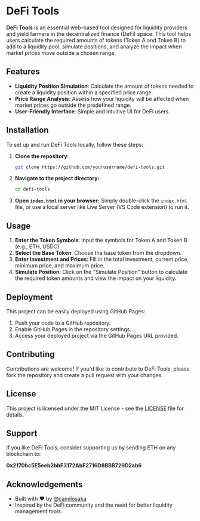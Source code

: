 # DeFi Tools

**DeFi Tools** is an essential web-based tool designed for liquidity providers and yield farmers in the decentralized finance (DeFi) space. This tool helps users calculate the required amounts of tokens (Token A and Token B) to add to a liquidity pool, simulate positions, and analyze the impact when market prices move outside a chosen range.

## Features

- **Liquidity Position Simulation**: Calculate the amount of tokens needed to create a liquidity position within a specified price range.
- **Price Range Analysis**: Assess how your liquidity will be affected when market prices go outside the predefined range.
- **User-Friendly Interface**: Simple and intuitive UI for DeFi users.

## Installation

To set up and run DeFi Tools locally, follow these steps:

1. **Clone the repository:**
    ```bash
    git clone https://github.com/yourusername/defi-tools.git
    ```
2. **Navigate to the project directory:**
    ```bash
    cd defi-tools
    ```

3. **Open `index.html` in your browser:**
    Simply double-click the `index.html` file, or use a local server like Live Server (VS Code extension) to run it.

## Usage

1. **Enter the Token Symbols**: Input the symbols for Token A and Token B (e.g., ETH, USDC).
2. **Select the Base Token**: Choose the base token from the dropdown.
3. **Enter Investment and Prices**: Fill in the total investment, current price, minimum price, and maximum price.
4. **Simulate Position**: Click on the "Simulate Position" button to calculate the required token amounts and view the impact on your liquidity.

## Deployment

This project can be easily deployed using GitHub Pages:

1. Push your code to a GitHub repository.
2. Enable GitHub Pages in the repository settings.
3. Access your deployed project via the GitHub Pages URL provided.

## Contributing

Contributions are welcome! If you'd like to contribute to DeFi Tools, please fork the repository and create a pull request with your changes.

## License

This project is licensed under the MIT License - see the [LICENSE](LICENSE) file for details.

## Support

If you like DeFi Tools, consider supporting us by sending ETH on any blockchain to:

**0x2170bc5E5eeb2bbF3172AbF2716D8BBB729D2ab6**

## Acknowledgements

- Built with ♥ by [@camilosaka](https://github.com/camilosaka)
- Inspired by the DeFi community and the need for better liquidity management tools.


